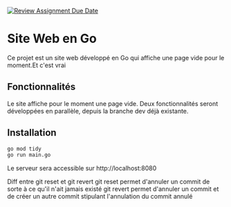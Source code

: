 [![Review Assignment Due Date](https://classroom.github.com/assets/deadline-readme-button-22041afd0340ce965d47ae6ef1cefeee28c7c493a6346c4f15d667ab976d596c.svg)](https://classroom.github.com/a/Bwmh1Xrb)
# Site Web en Go

Ce projet est un site web développé en Go qui affiche une page vide pour le moment.Et c'est vrai  

## Fonctionnalités

Le site affiche pour le moment une page vide. Deux fonctionnalités seront développées en parallèle, depuis la branche dev déjà existante.

## Installation

```bash
go mod tidy
go run main.go
```

Le serveur sera accessible sur http://localhost:8080

Diff entre git reset et git revert
 git reset permet d'annuler un commit  de sorte à ce qu'il n'ait jamais existé 
 git revert permet d'annuler un commit et de créer un autre commit stipulant l'annulation du commit annulé 
